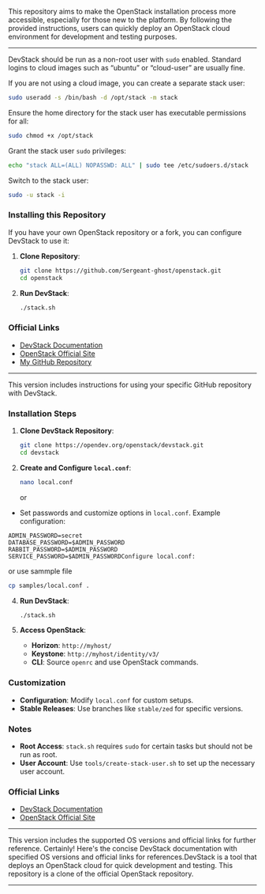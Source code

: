 This repository aims to make the OpenStack installation process more accessible, especially for those new to the platform. By following the provided instructions, users can quickly deploy an OpenStack cloud environment for development and testing purposes.

---

DevStack should be run as a non-root user with `sudo` enabled. Standard logins to cloud images such as “ubuntu” or “cloud-user” are usually fine.

If you are not using a cloud image, you can create a separate stack user:

```bash
sudo useradd -s /bin/bash -d /opt/stack -m stack
```

Ensure the home directory for the stack user has executable permissions for all:

```bash
sudo chmod +x /opt/stack
```

Grant the stack user `sudo` privileges:

```bash
echo "stack ALL=(ALL) NOPASSWD: ALL" | sudo tee /etc/sudoers.d/stack
```

Switch to the stack user:

```bash
sudo -u stack -i
```



### Installing this Repository

If you have your own OpenStack repository or a fork, you can configure DevStack to use it:

1. **Clone  Repository**:
   ```bash
   git clone https://github.com/Sergeant-ghost/openstack.git
   cd openstack
   ```

2. **Run DevStack**:
   ```bash
   ./stack.sh
   ```

### Official Links

- [DevStack Documentation](https://docs.openstack.org/devstack/latest/)
- [OpenStack Official Site](https://www.openstack.org/)
- [My GitHub Repository](https://github.com/Sergeant-ghost/openstack.git)

---

This version includes instructions for using your specific GitHub repository with DevStack.


### Installation Steps

1. **Clone DevStack Repository**:
   ```bash
   git clone https://opendev.org/openstack/devstack.git
   cd devstack
   ```

2. **Create and Configure `local.conf`**:
   ```bash
   nano local.conf
   ```
   or
- Set passwords and customize options in `local.conf`.
Example configuration:
```[[local|localrc]]
ADMIN_PASSWORD=secret
DATABASE_PASSWORD=$ADMIN_PASSWORD
RABBIT_PASSWORD=$ADMIN_PASSWORD
SERVICE_PASSWORD=$ADMIN_PASSWORDConfigure local.conf:
```
or use sammple file  
   ```bash
   cp samples/local.conf .
   ```
4. **Run DevStack**:
   ```bash
   ./stack.sh
   ```

5. **Access OpenStack**:
   - **Horizon**: `http://myhost/`
   - **Keystone**: `http://myhost/identity/v3/`
   - **CLI**: Source `openrc` and use OpenStack commands.

### Customization

- **Configuration**: Modify `local.conf` for custom setups.
- **Stable Releases**: Use branches like `stable/zed` for specific versions.

### Notes

- **Root Access**: `stack.sh` requires `sudo` for certain tasks but should not be run as root.
- **User Account**: Use `tools/create-stack-user.sh` to set up the necessary user account.

### Official Links

- [DevStack Documentation](https://docs.openstack.org/devstack/latest/)
- [OpenStack Official Site](https://www.openstack.org/)

---

This version includes the supported OS versions and official links for further reference. Certainly! Here's the concise DevStack documentation with specified OS versions and official links for references.DevStack is a tool that deploys an OpenStack cloud for quick development and testing. This repository is a clone of the official OpenStack repository.

---
